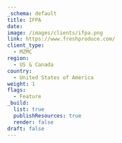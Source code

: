 ```yaml
---
_schema: default
title: IFPA
date:
image: /images/clients/ifpa.png
link: https://www.freshproduce.com/
client_type:
  - MZMC
region:
  - US & Canada
country:
  - United States of America
weight: 1
flags:
  - Feature
_build:
  list: true
  publishResources: true
  render: false
draft: false
---
```

